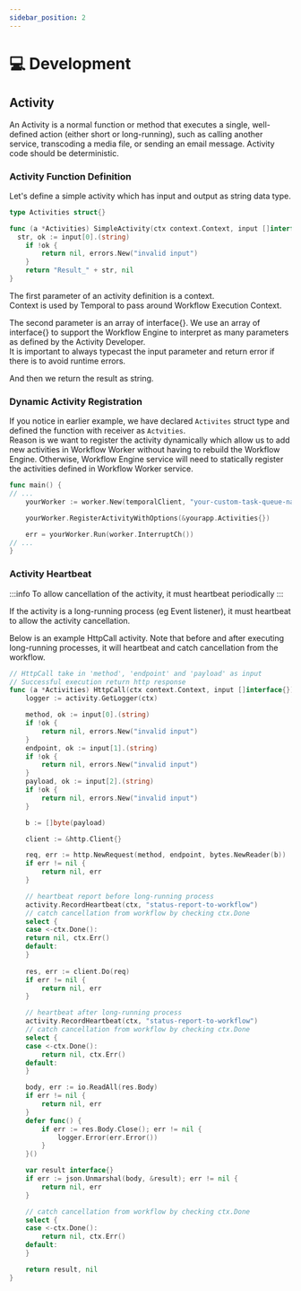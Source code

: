 ```yaml
---
sidebar_position: 2
---
```


# 💻 Development

## Activity

An Activity is a normal function or method that executes a single, well-defined action (either short or long-running), such as calling another service, transcoding a media file, or sending an email message. Activity code should be deterministic.

### Activity Function Definition

Let's define a simple activity which has input and output as string data type.

```go
type Activities struct{}

func (a *Activities) SimpleActivity(ctx context.Context, input []interface{}) (string, error) {
  str, ok := input[0].(string)
	if !ok {
		return nil, errors.New("invalid input")
	}
	return "Result_" + str, nil
}
```

The first parameter of an activity definition is a context.  
Context is used by Temporal to pass around Workflow Execution Context.

The second parameter is an array of interface{}.
We use an array of interface{} to support the Workflow Engine to interpret as many parameters as defined by the Activity Developer.  
It is important to always typecast the input parameter and return error if there is to avoid runtime errors.

And then we return the result as string.

### Dynamic Activity Registration

If you notice in earlier example, we have declared `Activites` struct type and defined the function with receiver as `Actvities`.  
Reason is we want to register the activity dynamically which allow us to add new activities in Workflow Worker without having to rebuild the Workflow Engine.
Otherwise, Workflow Engine service will need to statically register the activities defined in Workflow Worker service.

```go
func main() {
// ...
    yourWorker := worker.New(temporalClient, "your-custom-task-queue-name", worker.Options{})

    yourWorker.RegisterActivityWithOptions(&yourapp.Activities{})

    err = yourWorker.Run(worker.InterruptCh())
// ...
}
```

### Activity Heartbeat

:::info
To allow cancellation of the activity, it must heartbeat periodically
:::

If the activity is a long-running process (eg Event listener), it must heartbeat to allow the activity cancellation.

Below is an example HttpCall activity. Note that before and after executing long-running processes, it will heartbeat and catch cancellation from the workflow.
```go
// HttpCall take in 'method', 'endpoint' and 'payload' as input
// Successful execution return http response
func (a *Activities) HttpCall(ctx context.Context, input []interface{}) (interface{}, error) {
	logger := activity.GetLogger(ctx)

	method, ok := input[0].(string)
	if !ok {
		return nil, errors.New("invalid input")
	}
	endpoint, ok := input[1].(string)
	if !ok {
		return nil, errors.New("invalid input")
	}
	payload, ok := input[2].(string)
	if !ok {
		return nil, errors.New("invalid input")
	}

	b := []byte(payload)

	client := &http.Client{}

	req, err := http.NewRequest(method, endpoint, bytes.NewReader(b))
	if err != nil {
		return nil, err
	}

	// heartbeat report before long-running process
	activity.RecordHeartbeat(ctx, "status-report-to-workflow")
    // catch cancellation from workflow by checking ctx.Done
	select {
	case <-ctx.Done():
	return nil, ctx.Err()
	default:
	}
	
	res, err := client.Do(req)
	if err != nil {
		return nil, err
	}

	// heartbeat after long-running process
	activity.RecordHeartbeat(ctx, "status-report-to-workflow")
    // catch cancellation from workflow by checking ctx.Done
	select {
	case <-ctx.Done():
		return nil, ctx.Err()
	default:
	}

	body, err := io.ReadAll(res.Body)
	if err != nil {
		return nil, err
	}
	defer func() {
		if err := res.Body.Close(); err != nil {
			logger.Error(err.Error())
		}
	}()

	var result interface{}
	if err := json.Unmarshal(body, &result); err != nil {
		return nil, err
	}

	// catch cancellation from workflow by checking ctx.Done
	select {
	case <-ctx.Done():
		return nil, ctx.Err()
	default:
	}

	return result, nil
}
```

